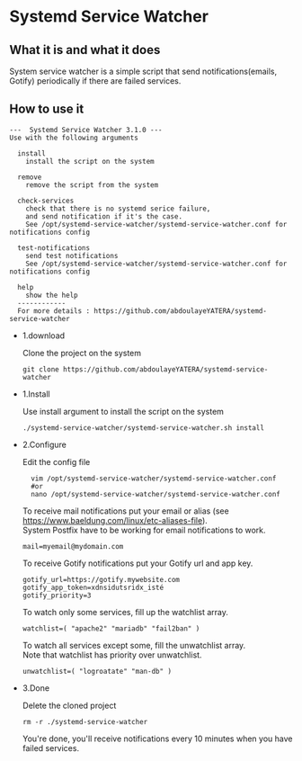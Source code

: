 # Systemd Service Watcher

## What it is and what it does

System service watcher is a simple script that send notifications(emails, Gotify)
periodically if there are failed services.

## How to use it

```
---  Systemd Service Watcher 3.1.0 ---
Use with the following arguments

  install
    install the script on the system

  remove
    remove the script from the system

  check-services
    check that there is no systemd serice failure,
    and send notification if it's the case.
    See /opt/systemd-service-watcher/systemd-service-watcher.conf for notifications config

  test-notifications
    send test notifications
    See /opt/systemd-service-watcher/systemd-service-watcher.conf for notifications config

  help
    show the help
  ------------
  For more details : https://github.com/abdoulayeYATERA/systemd-service-watcher
```

- 1.download

  Clone the project on the system

  ```
  git clone https://github.com/abdoulayeYATERA/systemd-service-watcher
  ```

- 1.Install

  Use install argument to install the script on the system

  ```
  ./systemd-service-watcher/systemd-service-watcher.sh install
  ```

- 2.Configure

  Edit the config file

  ```
    vim /opt/systemd-service-watcher/systemd-service-watcher.conf
    #or
    nano /opt/systemd-service-watcher/systemd-service-watcher.conf
  ```

  To receive mail notifications put your email or alias (see https://www.baeldung.com/linux/etc-aliases-file).<br/>
  System Postfix have to be working for email notifications to work.

  ```
  mail=myemail@mydomain.com
  ```

  To receive Gotify notifications put your Gotify url and app key.

  ```
  gotify_url=https://gotify.mywebsite.com
  gotify_app_token=xdnsidutsridx_isté
  gotify_priority=3
  ```

  To watch only some services, fill up the watchlist array.

  ```
  watchlist=( "apache2" "mariadb" "fail2ban" )
  ```

  To watch all services except some, fill the unwatchlist array.<br/>
  Note that watchlist has priority over unwatchlist.

  ```
  unwatchlist=( "logroatate" "man-db" )
  ```

- 3.Done

  Delete the cloned project

  ```
  rm -r ./systemd-service-watcher
  ```

  You're done, you'll receive notifications every 10 minutes when you have failed services.
